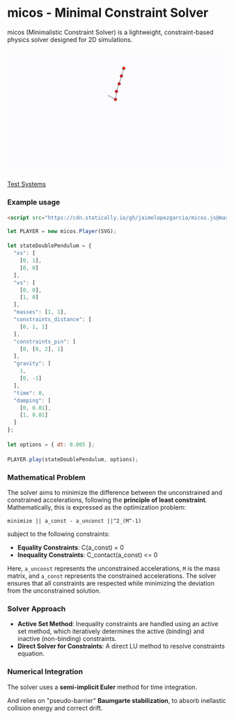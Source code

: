 # micos - Minimal Constraint Solver

micos (Minimalistic Constraint Solver) is a lightweight, constraint-based physics solver designed for 2D simulations. 

![micos Demo](images/examples_micos.gif)

[Test Systems](https://jaimelopezgarcia.github.io/micos.js/dist/index.html#)


### Example usage

```html
<script src="https://cdn.statically.io/gh/jaimelopezgarcia/micos.js@master/dist/micos.bundle.js"></script>
```

```js
let PLAYER = new micos.Player(SVG);

let stateDoublePendulum = {
  "xs": [
    [0, 1],
    [0, 0]
  ],
  "vs": [
    [0, 0],
    [1, 0]
  ],
  "masses": [1, 1],
  "constraints_distance": [
    [0, 1, 1]
  ],
  "constraints_pin": [
    [0, [0, 2], 1]
  ],
  "gravity": [
    1,
    [0, -1]
  ],
  "time": 0,
  "damping": [
    [0, 0.01],
    [1, 0.01]
  ]
};

let options = { dt: 0.005 };

PLAYER.play(stateDoublePendulum, options);
```
### Mathematical Problem

The solver aims to minimize the difference between the unconstrained and constrained accelerations, following the **principle of least constraint**. Mathematically, this is expressed as the optimization problem:

    minimize || a_const - a_unconst ||^2_(M^-1)

subject to the following constraints:

- **Equality Constraints**: C(a_const) = 0
- **Inequality Constraints**: C_contact(a_const) <= 0

Here, `a_unconst` represents the unconstrained accelerations, `M` is the mass matrix, and `a_const` represents the constrained accelerations. The solver ensures that all constraints are respected while minimizing the deviation from the unconstrained solution.


### Solver Approach

- **Active Set Method**: Inequality constraints are handled using an active set method, which iteratively determines the active (binding) and inactive (non-binding) constraints.
- **Direct Solver for Constraints**: A direct LU method to resolve constraints equation.

### Numerical Integration

The solver uses a **semi-implicit Euler** method for time integration.


And relies on "pseudo-barrier" **Baumgarte stabilization**, to absorb inellastic collision energy and correct drift.